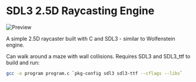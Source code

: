 # SDL3 2.5D Raycasting Engine

![Preview](https://github.com/con-dog/sdl-test/blob/c120fae318e51c8dfc0490466e9f4ded2c83a369/Screenshot%202025-01-04%20at%202.41.59%E2%80%AFPM.png)

A simple 2.5D raycaster built with C and SDL3 - similar to Wolfenstein engine.

Can walk around a maze with wall collisions. Requires SDL3 and SDL3_ttf to build and run:

```bash
gcc -o program program.c `pkg-config sdl3 sdl3-ttf --cflags --libs`
```
